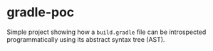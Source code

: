 # gradle-poc

Simple project showing how a `build.gradle` file can be introspected programmatically using its abstract syntax tree (AST). 
